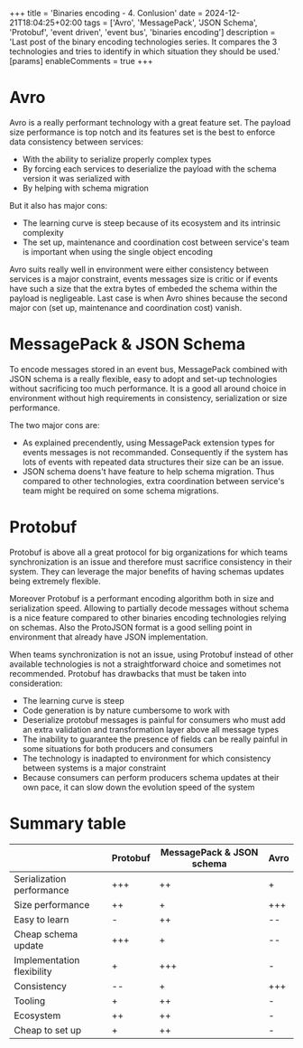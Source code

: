 +++
title = 'Binaries encoding - 4. Conlusion'
date = 2024-12-21T18:04:25+02:00
tags = ['Avro', 'MessagePack', 'JSON Schema', 'Protobuf', 'event driven', 'event bus', 'binaries encoding']
description = 'Last post of the binary encoding technologies series. It compares the 3 technologies and tries to identify in which situation they should be used.'
[params]
    enableComments = true
+++

# Avro

Avro is a really performant technology with a great feature set. The payload size performance is top notch and its features set is the best to enforce data consistency between services: 
- With the ability to serialize properly complex types
- By forcing each services to deserialize the payload with the schema version it was serialized with
- By helping with schema migration

But it also has major cons:
- The learning curve is steep because of its ecosystem and its intrinsic complexity
- The set up, maintenance and coordination cost between service's team is important when using the single object encoding

Avro suits really well in environment were either consistency between services is a major constraint, events messages size is critic or if events have such a size that the extra bytes of embeded the schema within the payload is negligeable. Last case is when Avro shines because the second major con (set up, maintenance and coordination cost) vanish.

# MessagePack & JSON Schema

To encode messages stored in an event bus, MessagePack combined with JSON schema is a really flexible, easy to adopt and set-up technologies without sacrificing too much performance. It is a good all around choice in environment without high requirements in consistency, serialization or size performance.

The two major cons are:
- As explained precendently, using MessagePack extension types for events messages is not recommanded. Consequently if the system has lots of events with repeated data structures their size can be an issue.
- JSON schema doens't have feature to help schema migration. Thus compared to other technologies, extra coordination between service's team might be required on some schema migrations.

# Protobuf

Protobuf is above all a great protocol for big organizations for which teams synchronization is an issue and therefore must sacrifice consistency in their system. They can leverage the major benefits of having schemas updates being extremely flexible.

Moreover Protobuf is a performant encoding algorithm both in size and serialization speed. Allowing to partially decode messages without schema is a nice feature compared to other binaries encoding technologies relying on schemas. Also the ProtoJSON format is a good selling point in environment that already have JSON implementation. 

When teams synchronization is not an issue, using Protobuf instead of other available technologies is not a straightforward choice and sometimes not recommended. Protobuf has drawbacks that must be taken into consideration:
- The learning curve is steep
- Code generation is by nature cumbersome to work with
- Deserialize protobuf messages is painful for consumers who must add an extra validation and transformation layer above all message types
- The inability to guarantee the presence of fields can be really painful in some situations for both producers and consumers
- The technology is inadapted to environment for which consistency between systems is a major constraint
- Because consumers can perform producers schema updates at their own pace, it can slow down the evolution speed of the system

# Summary table

|                            | Protobuf | MessagePack & JSON schema | Avro |
| -------------------------- | -------- | ------------------------- | ---- |
| Serialization performance  | +++      | ++                        | +    |
| Size performance           | ++       | +                         | +++  |
| Easy to learn              | -        | ++                        | --   |
| Cheap schema update        | +++      | +                         | --   |
| Implementation flexibility | +        | +++                       | -    |
| Consistency                | --       | +                         | +++  |
| Tooling                    | +        | ++                        | -    |
| Ecosystem                  | ++       | ++                        | -    |
| Cheap to set up            | +        | ++                        | -    |